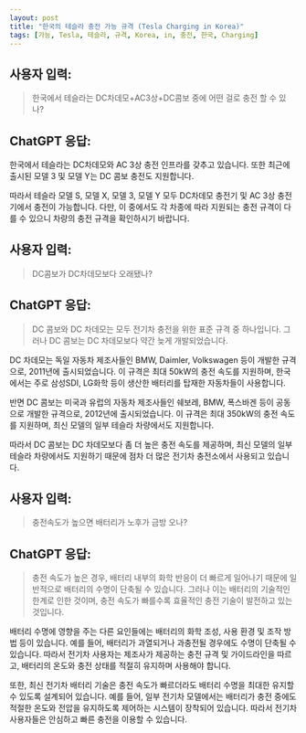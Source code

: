 ```yaml
---
layout: post
title: "한국의 테슬라 충전 가능 규격 (Tesla Charging in Korea)"
tags: [가능, Tesla, 테슬라, 규격, Korea, in, 충전, 한국, Charging]
---
```


## 사용자 입력:
> 한국에서 테슬라는 DC차데모+AC3상+DC콤보 중에 어떤 걸로 충전 할 수 있나?

## ChatGPT 응답:
> 

한국에서 테슬라는 DC차데모와 AC 3상 충전 인프라를 갖추고 있습니다. 또한 최근에 출시된 모델 3 및 모델 Y는 DC 콤보 충전도 지원합니다.

따라서 테슬라 모델 S, 모델 X, 모델 3, 모델 Y 모두 DC차데모 충전기 및 AC 3상 충전기에서 충전이 가능합니다. 다만, 이 중에서도 각 차종에 따라 지원되는 충전 규격이 다를 수 있으니 차량의 충전 규격을 확인하시기 바랍니다.

## 사용자 입력:
> DC콤보가 DC차데모보다 오래됐나?

## ChatGPT 응답:
> DC 콤보와 DC 차데모는 모두 전기차 충전을 위한 표준 규격 중 하나입니다. 그러나 DC 콤보는 DC 차데모보다 약간 늦게 개발되었습니다.

DC 차데모는 독일 자동차 제조사들인 BMW, Daimler, Volkswagen 등이 개발한 규격으로, 2011년에 출시되었습니다. 이 규격은 최대 50kW의 충전 속도를 지원하며, 한국에서는 주로 삼성SDI, LG화학 등이 생산한 배터리를 탑재한 자동차들이 사용합니다.

반면 DC 콤보는 미국과 유럽의 자동차 제조사들인 쉐보레, BMW, 폭스바겐 등이 공동으로 개발한 규격으로, 2012년에 출시되었습니다. 이 규격은 최대 350kW의 충전 속도를 지원하며, 최신 모델의 일부 테슬라 차량에서도 지원합니다.

따라서 DC 콤보는 DC 차데모보다 좀 더 높은 충전 속도를 제공하며, 최신 모델의 일부 테슬라 차량에서도 지원하기 때문에 점차 더 많은 전기차 충전소에서 사용되고 있습니다.

## 사용자 입력:
> 충전속도가 높으면 배터리가 노후가 금방 오나?

## ChatGPT 응답:
> 충전 속도가 높은 경우, 배터리 내부의 화학 반응이 더 빠르게 일어나기 때문에 일반적으로 배터리의 수명이 단축될 수 있습니다. 그러나 이는 배터리의 기술적인 한계로 인한 것이며, 충전 속도가 빠를수록 효율적인 충전 기술이 발전하고 있는 것입니다.

배터리 수명에 영향을 주는 다른 요인들에는 배터리의 화학 조성, 사용 환경 및 조작 방법 등이 있습니다. 예를 들어, 배터리가 과열되거나 과충전될 경우에도 수명이 단축될 수 있습니다. 따라서 전기차 사용자는 제조사가 제공하는 충전 규격 및 가이드라인을 따르고, 배터리의 온도와 충전 상태를 적절히 유지하며 사용해야 합니다.

또한, 최신 전기차 배터리 기술은 충전 속도가 빠르더라도 배터리 수명을 최대한 유지할 수 있도록 설계되어 있습니다. 예를 들어, 일부 전기차 모델에서는 배터리가 충전 중에도 적절한 온도와 전압을 유지하도록 제어하는 시스템이 장착되어 있습니다. 따라서 전기차 사용자들은 안심하고 빠른 충전을 이용할 수 있습니다.

